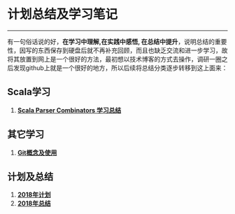 # 计划总结及学习笔记

------

有一句俗话说的好，**在学习中理解,在实践中感悟, 在总结中提升**，说明总结的重要性，因写的东西保存到硬盘后就不再补充回顾，而且也缺乏交流和进一步学习，故将其放置到网上是一个很好的方法，最初想以技术博客的方式去操作，调研一圈之后发现github上就是一个很好的地方，所以后续将总结分类逐步转移到这上面来：

## Scala学习

1. [**Scala Parser Combinators 学习总结**](https://github.com/heguangwu/doc/blob/master/Scala%20Parser%20Combinators%20%E5%AD%A6%E4%B9%A0%E6%80%BB%E7%BB%93.md)

## 其它学习
1. [**Git概念及使用**](https://github.com/heguangwu/doc/blob/master/Git%E6%A6%82%E5%BF%B5%E5%8D%B3%E4%BD%BF%E7%94%A8.md)

## 计划及总结

1. [**2018年计划**](https://github.com/heguangwu/doc/blob/master/2018%E5%B9%B4%E8%AE%A1%E5%88%92.md)
2. [**2018年总结**](https://github.com/heguangwu/doc/blob/master/2018%E5%B9%B4%E6%80%BB%E7%BB%93.md)
